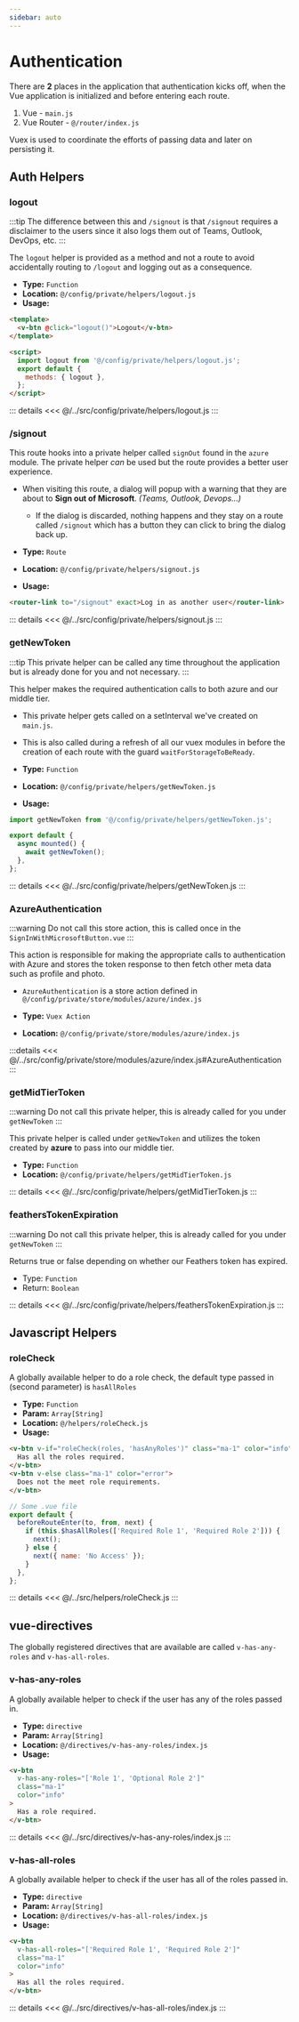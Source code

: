```yaml
---
sidebar: auto
---
```


# Authentication

There are **2** places in the application that authentication kicks off, when the Vue application is initialized and before entering each route.

1. Vue - `main.js`
2. Vue Router - `@/router/index.js`

Vuex is used to coordinate the efforts of passing data and later on persisting it.

## Auth Helpers

### logout

:::tip
The difference between this and `/signout` is that `/signout` requires a disclaimer to the users since it also logs them out of Teams, Outlook, DevOps, etc.
:::

The `logout` helper is provided as a method and not a route to avoid accidentally routing to `/logout` and logging out as a consequence.

- **Type:** `Function`
- **Location:** `@/config/private/helpers/logout.js`
- **Usage:**

```html
<template>
  <v-btn @click="logout()">Logout</v-btn>
</template>

<script>
  import logout from '@/config/private/helpers/logout.js';
  export default {
    methods: { logout },
  };
</script>
```

::: details
<<< @/../src/config/private/helpers/logout.js
:::

### /signout

This route hooks into a private helper called `signOut` found in the `azure` module.
The private helper _can_ be used but the route provides a better user experience.

- When visiting this route, a dialog will popup with a warning that they are about to **Sign out of Microsoft**. _(Teams, Outlook, Devops...)_

  - If the dialog is discarded, nothing happens and they stay on a route called `/signout` which has a button they can click to bring the dialog back up.

- **Type:** `Route`
- **Location:** `@/config/private/helpers/signout.js`
- **Usage:**

```html
<router-link to="/signout" exact>Log in as another user</router-link>
```

::: details
<<< @/../src/config/private/helpers/signout.js
:::

### getNewToken

:::tip
This private helper can be called any time throughout the application but is already done for you and not necessary.
:::

This helper makes the required authentication calls to both azure and our middle tier.

- This private helper gets called on a setInterval we've created on `main.js`.
- This is also called during a refresh of all our vuex modules in before the creation of each route with the guard `waitForStorageToBeReady`.

- **Type:** `Function`
- **Location:** `@/config/private/helpers/getNewToken.js`
- **Usage:**

```js
import getNewToken from '@/config/private/helpers/getNewToken.js';

export default {
  async mounted() {
    await getNewToken();
  },
};
```

::: details
<<< @/../src/config/private/helpers/getNewToken.js
:::

### AzureAuthentication

:::warning
Do not call this store action, this is called once in the `SignInWithMicrosoftButton.vue`
:::

This action is responsible for making the appropriate calls to authentication with Azure and stores the token response to then fetch other meta data such as profile and photo.

- `AzureAuthentication` is a store action defined in `@/config/private/store/modules/azure/index.js`

- **Type:** `Vuex Action`
- **Location:** `@/config/private/store/modules/azure/index.js`

:::details
<<< @/../src/config/private/store/modules/azure/index.js#AzureAuthentication
:::

### getMidTierToken

:::warning
Do not call this private helper, this is already called for you under `getNewToken`
:::

This private helper is called under `getNewToken` and utilizes the token created by **azure** to pass into our middle tier.

- **Type:** `Function`
- **Location:** `@/config/private/helpers/getMidTierToken.js`

::: details
<<< @/../src/config/private/helpers/getMidTierToken.js
:::

### feathersTokenExpiration

:::warning
Do not call this private helper, this is already called for you under `getNewToken`
:::

Returns true or false depending on whether our Feathers token has expired.

- Type: `Function`
- Return: `Boolean`

::: details
<<< @/../src/config/private/helpers/feathersTokenExpiration.js
:::

## Javascript Helpers

### roleCheck

A globally available helper to do a role check, the default type passed in (second parameter) is `hasAllRoles`

- **Type:** `Function`
- **Param:** `Array[String]`
- **Location:** `@/helpers/roleCheck.js`
- **Usage:**

```html
<v-btn v-if="roleCheck(roles, 'hasAnyRoles')" class="ma-1" color="info">
  Has all the roles required.
</v-btn>
<v-btn v-else class="ma-1" color="error">
  Does not the meet role requirements.
</v-btn>
```

```js
// Some .vue file
export default {
  beforeRouteEnter(to, from, next) {
    if (this.$hasAllRoles(['Required Role 1', 'Required Role 2'])) {
      next();
    } else {
      next({ name: 'No Access' });
    }
  },
};
```

::: details
<<< @/../src/helpers/roleCheck.js
:::

## vue-directives

The globally registered directives that are available are called `v-has-any-roles` and `v-has-all-roles`.

### v-has-any-roles

A globally available helper to check if the user has any of the roles passed in.

- **Type:** `directive`
- **Param:** `Array[String]`
- **Location:** `@/directives/v-has-any-roles/index.js`
- **Usage:**

```html
<v-btn
  v-has-any-roles="['Role 1', 'Optional Role 2']"
  class="ma-1"
  color="info"
>
  Has a role required.
</v-btn>
```

::: details
<<< @/../src/directives/v-has-any-roles/index.js
:::

### v-has-all-roles

A globally available helper to check if the user has all of the roles passed in.

- **Type:** `directive`
- **Param:** `Array[String]`
- **Location:** `@/directives/v-has-all-roles/index.js`
- **Usage:**

```html
<v-btn
  v-has-all-roles="['Required Role 1', 'Required Role 2']"
  class="ma-1"
  color="info"
>
  Has all the roles required.
</v-btn>
```

::: details
<<< @/../src/directives/v-has-all-roles/index.js
:::
